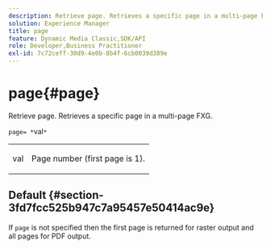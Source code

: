 ```yaml
---
description: Retrieve page. Retrieves a specific page in a multi-page FXG.
solution: Experience Manager
title: page
feature: Dynamic Media Classic,SDK/API
role: Developer,Business Practitioner
exl-id: 7c72ceff-30d9-4e0b-8b4f-6cb0039d389e
---
```

# page{#page}

Retrieve page. Retrieves a specific page in a multi-page FXG.

 `page= *`val`*`

<table id="simpletable_E92560F812B64A36A3D108CA7DEED5AC"> 
 <tr class="strow"> 
  <td class="stentry"> <p><span class="codeph"> <span class="varname"> val</span></span> </p> </td> 
  <td class="stentry"> <p>Page number (first page is 1). </p></td> 
 </tr> 
</table>

## Default {#section-3fd7fcc525b947c7a95457e50414ac9e}

If `page` is not specified then the first page is returned for raster output and all pages for PDF output.
